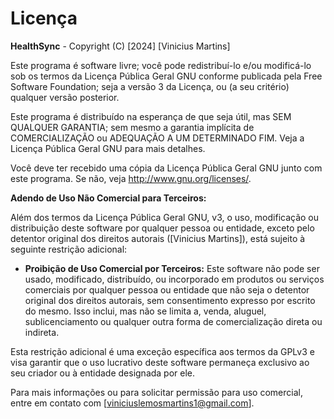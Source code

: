 # Licença

**HealthSync** - Copyright (C) [2024] [Vinicius Martins]

Este programa é software livre; você pode redistribuí-lo e/ou modificá-lo sob os termos da Licença Pública Geral GNU conforme publicada pela Free Software Foundation; seja a versão 3 da Licença, ou (a seu critério) qualquer versão posterior.

Este programa é distribuído na esperança de que seja útil, mas SEM QUALQUER GARANTIA; sem mesmo a garantia implícita de COMERCIALIZAÇÃO ou ADEQUAÇÃO A UM DETERMINADO FIM. Veja a Licença Pública Geral GNU para mais detalhes.

Você deve ter recebido uma cópia da Licença Pública Geral GNU junto com este programa. Se não, veja <http://www.gnu.org/licenses/>.

**Adendo de Uso Não Comercial para Terceiros:**

Além dos termos da Licença Pública Geral GNU, v3, o uso, modificação ou distribuição deste software por qualquer pessoa ou entidade, exceto pelo detentor original dos direitos autorais ([Vinicius Martins]), está sujeito à seguinte restrição adicional:

- **Proibição de Uso Comercial por Terceiros:** Este software não pode ser usado, modificado, distribuído, ou incorporado em produtos ou serviços comerciais por qualquer pessoa ou entidade que não seja o detentor original dos direitos autorais, sem consentimento expresso por escrito do mesmo. Isso inclui, mas não se limita a, venda, aluguel, sublicenciamento ou qualquer outra forma de comercialização direta ou indireta.

Esta restrição adicional é uma exceção específica aos termos da GPLv3 e visa garantir que o uso lucrativo deste software permaneça exclusivo ao seu criador ou à entidade designada por ele.

Para mais informações ou para solicitar permissão para uso comercial, entre em contato com [viniciuslemosmartins1@gmail.com].